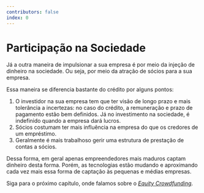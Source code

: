 ```yaml
---
contributors: false
index: 0
---
```

# Participação na Sociedade

Já a outra maneira de impulsionar a sua empresa é por meio da injeção de dinheiro na sociedade. Ou seja, por meio da atração de sócios para a sua empresa.

Essa maneira se diferencia bastante do crédito por alguns pontos:

1. O investidor na sua empresa tem que ter visão de longo prazo e mais tolerância a incertezas: no caso do crédito, a remuneração e prazo de pagamento estão bem definidos. Já no investimento na sociedade, é indefinido quando a empresa dará lucros.
2. Sócios costumam ter mais influência na empresa do que os credores de um empréstimo.
3. Geralmente é mais trabalhoso gerir uma estrutura de prestação de contas a sócios.

Dessa forma, em geral apenas empreendedores mais maduros captam dinheiro desta forma. Porém, as tecnologias estão mudando e aproximando cada vez mais essa forma de captação às pequenas e médias empresas.

Siga para o próximo capítulo, onde falamos sobre o [*Equity Crowdfunding*](/guia/impulsionar-negocio/via-participacao-na-sociedade/equity-crowdfunding.html).